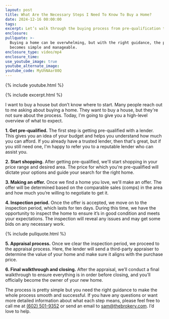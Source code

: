 ```yaml
---
layout: post
title: What Are the Necessary Steps I Need To Know To Buy a Home?
date: 2024-12-16 00:00:00
tags:
excerpt: Let’s walk through the buying process from pre-qualification to closing.
enclosure:
pullquote: >-
  Buying a home can be overwhelming, but with the right guidance, the process
  becomes simple and manageable.
enclosure_type: video/mp4
enclosure_time:
use_youtube_image: true
youtube_alternate_image:
youtube_code: MyUhNAar80Q
---
```

{% include youtube.html %}

{% include excerpt.html %}

I want to buy a house but don’t know where to start. Many people reach out to me asking about buying a home. They want to buy a house, but they're not sure about the process. Today, I'm going to give you a high-level overview of what to expect.

**1\. Get pre-qualified.** The first step is getting pre-qualified with a lender. This gives you an idea of your budget and helps you understand how much you can afford. If you already have a trusted lender, then that's great, but if you still need one, I'm happy to refer you to a reputable lender who can assist you.

**2\. Start shopping.** After getting pre-qualified, we'll start shopping in your price range and desired area. The price for which you're pre-qualified will dictate your options and guide your search for the right home.

**3\. Making an offer.** Once we find a home you love, we'll make an offer. The offer will be determined based on the comparable sales (comps) in the area and how much you’re willing to negotiate to get it.

**4\. Inspection period.** Once the offer is accepted, we move on to the inspection period, which lasts for ten days. During this time, we have the opportunity to inspect the home to ensure it’s in good condition and meets your expectations. The inspection will reveal any issues and may get some bids on any necessary work.

{% include pullquote.html %}

**5\. Appraisal process.** Once we clear the inspection period, we proceed to the appraisal process. Here, the lender will send a third-party appraiser to determine the value of your home and make sure it aligns with the purchase price.

**6\. Final walkthrough and closing.** After the appraisal, we’ll conduct a final walkthrough to ensure everything is in order before closing, and you’ll officially become the owner of your new home.

The process is pretty simple but you need the right guidance to make the whole process smooth and successful. If you have any questions or want more detailed information about what each step means, please feel free to call me at [(602) 501-9352](tel:6025019352) or send an email to [sam@thebrokery.com](mailto:sam@thebrokery.com). I’d love to help.